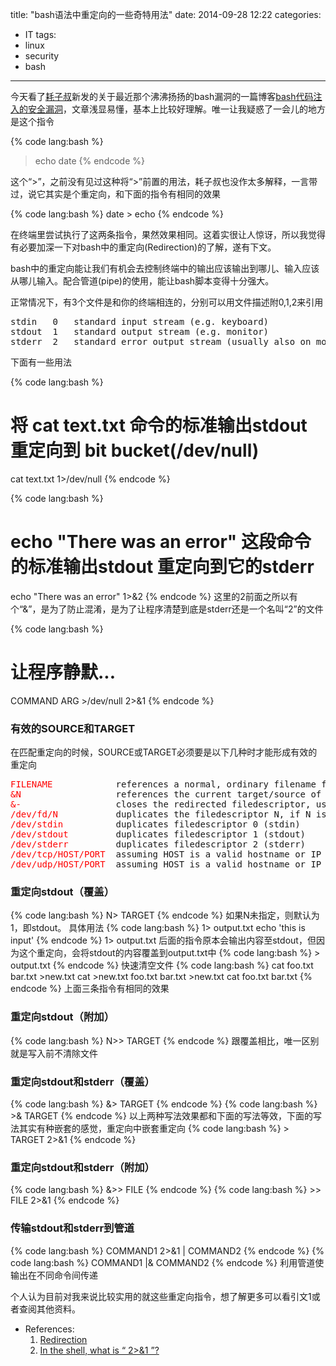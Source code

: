 title: "bash语法中重定向的一些奇特用法"
date: 2014-09-28 12:22
categories:
- IT
tags:
- linux
- security
- bash
---
今天看了[耗子叔](http://t.sina.com.cn/haoel)新发的关于最近那个沸沸扬扬的bash漏洞的一篇博客[bash代码注入的安全漏洞](http://coolshell.cn/articles/11973.html)，文章浅显易懂，基本上比较好理解。唯一让我疑惑了一会儿的地方是这个指令

{% code lang:bash %}
>echo date
{% endcode %}

这个“>”，之前没有见过这种将“>”前置的用法，耗子叔也没作太多解释，一言带过，说它其实是个重定向，和下面的指令有相同的效果

{% code lang:bash %}
date > echo
{% endcode %}

在终端里尝试执行了这两条指令，果然效果相同。这着实很让人惊讶，所以我觉得有必要加深一下对bash中的重定向(Redirection)的了解，遂有下文。

bash中的重定向能让我们有机会去控制终端中的输出应该输出到哪儿、输入应该从哪儿输入。配合管道(pipe)的使用，能让bash脚本变得十分强大。

正常情况下，有3个文件是和你的终端相连的，分别可以用文件描述附0,1,2来引用

<pre>
stdin   0   standard input stream (e.g. keyboard)
stdout  1   standard output stream (e.g. monitor)
stderr  2   standard error output stream (usually also on monitor)
</pre>

下面有一些用法

{% code lang:bash %}
# 将 cat text.txt 命令的标准输出stdout 重定向到 bit bucket(/dev/null)
cat text.txt 1>/dev/null
{% endcode %}

{% code lang:bash %}
# echo "There was an error" 这段命令的标准输出stdout 重定向到它的stderr
echo "There was an error" 1>&2
{% endcode %}
这里的2前面之所以有个“&”，是为了防止混淆，是为了让程序清楚到底是stderr还是一个名叫“2”的文件

{% code lang:bash %}
# 让程序静默...
COMMAND ARG >/dev/null 2>&1
{% endcode %}


<h3>有效的SOURCE和TARGET</h3>
在匹配重定向的时候，SOURCE或TARGET必须要是以下几种时才能形成有效的重定向
<pre style="word-wrap:break-word">
<span style="color:red">FILENAME</span>            references a normal, ordinary filename from the filesystem (which can of course be a FIFO, too. Simply everything you can reference in the filesystem)
<span style="color:red">&N</span>                  references the current target/source of the filedescriptor N ("duplicates" the filedescriptor)
<span style="color:red">&-</span>                  closes the redirected filedescriptor, useful instead of > /dev/null constructs (> &-)
<span style="color:red">/dev/fd/N</span>           duplicates the filedescriptor N, if N is a valid integer
<span style="color:red">/dev/stdin</span>          duplicates filedescriptor 0 (stdin)
<span style="color:red">/dev/stdout</span>         duplicates filedescriptor 1 (stdout)
<span style="color:red">/dev/stderr</span>         duplicates filedescriptor 2 (stderr)
<span style="color:red">/dev/tcp/HOST/PORT</span>  assuming HOST is a valid hostname or IP address, and PORT is a valid port number or service name: redirect from/to the corresponding TCP socket
<span style="color:red">/dev/udp/HOST/PORT</span>  assuming HOST is a valid hostname or IP address, and PORT is a valid port number or service name: redirect from/to the corresponding UDP socket
</pre>

<h3>重定向stdout（覆盖）</h3>
{% code lang:bash %}
N> TARGET
{% endcode %}
如果N未指定，则默认为1，即stdout。
具体用法
{% code lang:bash %}
1> output.txt echo 'this is input'
{% endcode %}
1> output.txt 后面的指令原本会输出内容至stdout，但因为这个重定向，会将stdout的内容覆盖到output.txt中
{% code lang:bash %}
> output.txt
{% endcode %}
快速清空文件
{% code lang:bash %}
cat foo.txt bar.txt >new.txt
cat >new.txt foo.txt bar.txt
>new.txt cat foo.txt bar.txt
{% endcode %}
上面三条指令有相同的效果

<h3>重定向stdout（附加）</h3>
{% code lang:bash %}
N>> TARGET
{% endcode %}
跟覆盖相比，唯一区别就是写入前不清除文件

<h3>重定向stdout和stderr（覆盖）</h3>
{% code lang:bash %}
&> TARGET
{% endcode %}
{% code lang:bash %}
>& TARGET
{% endcode %}
以上两种写法效果都和下面的写法等效，下面的写法其实有种嵌套的感觉，重定向中嵌套重定向
{% code lang:bash %}
> TARGET 2>&1
{% endcode %}

<h3>重定向stdout和stderr（附加）</h3>
{% code lang:bash %}
&>> FILE
{% endcode %}
{% code lang:bash %}
>> FILE 2>&1
{% endcode %}

<h3>传输stdout和stderr到管道</h3>
{% code lang:bash %}
COMMAND1 2>&1 | COMMAND2
{% endcode %}
{% code lang:bash %}
COMMAND1 |& COMMAND2
{% endcode %}
利用管道使输出在不同命令间传递

个人认为目前对我来说比较实用的就这些重定向指令，想了解更多可以看引文1或者查阅其他资料。

- References:
    1. [Redirection](http://wiki.bash-hackers.org/syntax/redirection)
    2. [In the shell, what is “ 2>&1 ”?](http://stackoverflow.com/questions/818255/in-the-shell-what-is-21)